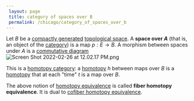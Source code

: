 ```yaml
---
 layout: page
 title: category of spaces over B
 permalink: /chicago/category_of_spaces_over_b
---
```


Let $B$ be a [compactly generated](https://mathgloss.github.io/MathGloss/chicago/category_of_spaces_under_A) [topological space](https://mathgloss.github.io/MathGloss/chicago/compactly_generated). A **space over $A$** (that is, an object of the [category](https://mathgloss.github.io/MathGloss/chicago/topological_space)) is a map $p:E\to B$. A morphism between spaces under $A$ is a [commutative diagram](https://mathgloss.github.io/MathGloss/chicago/category) ![Screen Shot 2022-02-26 at 12.02.17 PM.png](https://mathgloss.github.io/MathGloss/chicago/commutative_diagram)

This is a [homotopy category](https://mathgloss.github.io/MathGloss/chicago/homotopy_category): a [homotopy](https://mathgloss.github.io/MathGloss/chicago/homotopy) $h$ between maps over $B$ is a [homotopy](https://mathgloss.github.io/MathGloss/chicago/homotopy) that at each "time" $t$ is a map over $B$. 

The above notion of [homotopy equivalence](https://mathgloss.github.io/MathGloss/chicago/homotopy_equivalence_of_spaces) is called **fiber homotopy equivalence**.  It is dual to [cofiber homotopy equivalence](https://mathgloss.github.io/MathGloss/chicago/category_of_spaces_under_A).